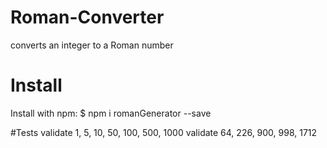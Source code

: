 # Roman-Converter
converts an integer to a Roman number

# Install
Install with npm:
$ npm i romanGenerator --save

#Tests 
validate 1, 5, 10, 50, 100, 500, 1000
validate 64, 226, 900, 998, 1712

